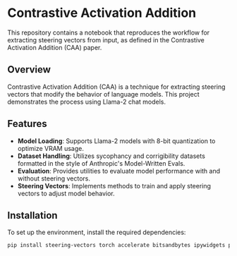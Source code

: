 # Contrastive Activation Addition

This repository contains a notebook that reproduces the workflow for extracting steering vectors from input, as defined in the Contrastive Activation Addition (CAA) paper.

## Overview

Contrastive Activation Addition (CAA) is a technique for extracting steering vectors that modify the behavior of language models. This project demonstrates the process using Llama-2 chat models.

## Features

- **Model Loading**: Supports Llama-2 models with 8-bit quantization to optimize VRAM usage.
- **Dataset Handling**: Utilizes sycophancy and corrigibility datasets formatted in the style of Anthropic's Model-Written Evals.
- **Evaluation**: Provides utilities to evaluate model performance with and without steering vectors.
- **Steering Vectors**: Implements methods to train and apply steering vectors to adjust model behavior.

## Installation

To set up the environment, install the required dependencies:

```bash
pip install steering-vectors torch accelerate bitsandbytes ipywidgets python-dotenv
